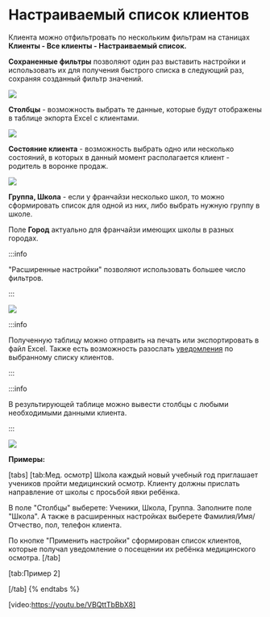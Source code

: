 # Настраиваемый список клиентов

Клиента можно отфильтровать по нескольким фильтрам на станицах **Клиенты - Все клиенты - Настраиваемый список.**

**Сохраненные фильтры** позволяют один раз выставить настройки и использовать их для получения быстрого списка в следующий раз, сохраняя созданный фильтр значений.

![](../.gitbook/assets/Screenshot\_312.png)

**Столбцы** - возможность выбрать те данные, которые будут отображены в таблице экпорта Excel с клиентами.

![](../.gitbook/assets/Screenshot\_310.png)

**Состояние клиента** - возможность выбрать одно или несколько состояний, в которых в данный момент располагается клиент - родитель в воронке продаж.

![](../.gitbook/assets/Screenshot\_311.png)

**Группа, Школа** - если у франчайзи несколько школ, то можно сформировать список для одной из них, либо выбрать нужную группу в школе.

Поле **Город**  актуально для франчайзи имеющих школы в разных городах.

:::info

"Расширенные настройки"  позволяют использовать большее число фильтров.

:::

![](../.gitbook/assets/Screenshot\_298.png)

:::info

Полученную таблицу можно отправить на печать или экспортировать в файл Excel. Также есть возможность разослать [уведомления](broken-reference) по выбранному списку клиентов.

:::

:::info

В результирующей таблице можно вывести столбцы с любыми необходимыми данными клиента.

:::

![](../.gitbook/assets/Screenshot\_331.png)

**Примеры:**

[tabs]
[tab:Мед. осмотр]
Школа каждый новый учебный год приглашает учеников пройти медицинский осмотр. Клиенту должны прислать направление от школы с просьбой явки ребёнка.

В поле "Столбцы" выберете: Ученики, Школа, Группа. Заполните поле "Школа". А также в расширенных настройках выберете Фамилия/Имя/Отчество, пол, телефон клиента.

По кнопке  "Применить настройки" сформирован список клиентов, которые получал уведомление о посещении их ребёнка медицинского осмотра.
[/tab]

[tab:Пример 2]

[/tab]
{% endtabs %}

[video:https://youtu.be/VBQttTbBbX8]
